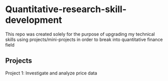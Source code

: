 # Quantitative-research-skill-development
This repo was created solely for the purpose of upgrading my technical skills using projects/mini-projects in order to break into quantitative finance field 

## Projects 

Project 1: Investigate and analyze price data 
